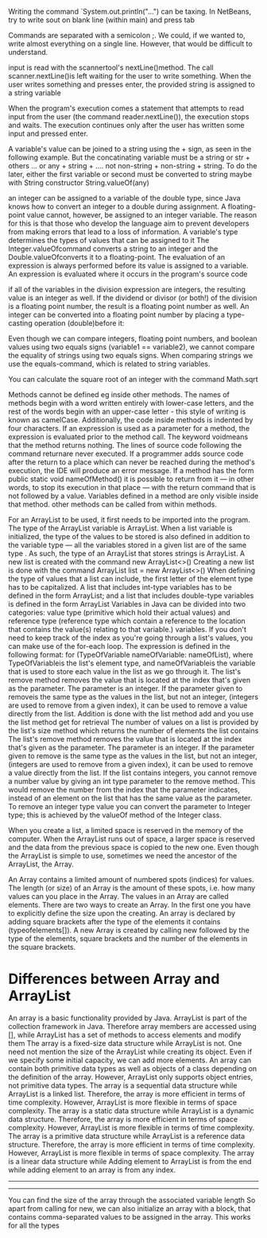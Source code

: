 Writing the command `System.out.println("...") can be taxing. In NetBeans, try to write sout on blank line (within main) and press tab

Commands are separated with a semicolon ;. We could, if we wanted to, write almost everything on a single line. However, that would be difficult to understand.

input is read with the scannertool's nextLine()method. The call scanner.nextLine()is left waiting for the user to write something. When the user writes something and presses enter, the provided string is assigned to a string variable

When the program's execution comes a statement that attempts to read input from the user (the command reader.nextLine()), the execution stops and waits. The execution continues only after the user has written some input and pressed enter.

A variable's value can be joined to a string using the + sign, as seen in the following example. But the concatinating variable must be a string or str + others ... or any + string + .... not non-string + non-string + string. To do the later, either the first variable or second must be converted to string maybe with String constructor String.valueOf(any)

an integer can be assigned to a variable of the double type, since Java knows how to convert an integer to a double during assignment.
A floating-point value cannot, however, be assigned to an integer variable. The reason for this is that those who develop the language aim to prevent developers from making errors that lead to a loss of information.
A variable's type determines the types of values that can be assigned to it
The Integer.valueOfcommand converts a string to an integer and the Double.valueOfconverts it to a floating-point.
The evaluation of an expression is always performed before its value is assigned to a variable.
An expression is evaluated where it occurs in the program's source code

if all of the variables in the division expression are integers, the resulting value is an integer as well.
If the dividend or divisor (or both!) of the division is a floating point number, the result is a floating point number as well.
An integer can be converted into a floating point number by placing a type-casting operation (double)before it:

Even though we can compare integers, floating point numbers, and boolean values using two equals signs (variable1 == variable2), we cannot compare the equality of strings using two equals signs.
When comparing strings we use the equals-command, which is related to string variables.

You can calculate the square root of an integer with the command Math.sqrt

Methods cannot be defined eg inside other methods.
The names of methods begin with a word written entirely with lower-case letters, and the rest of the words begin with an upper-case letter - this style of writing is known as camelCase. Additionally, the code inside methods is indented by four characters.
If an expression is used as a parameter for a method, the expression is evaluated prior to the method call.
The keyword voidmeans that the method returns nothing.
The lines of source code following the command returnare never executed. If a programmer adds source code after the return to a place which can never be reached during the method's execution, the IDE will produce an error message.
If a method has the form public static void nameOfMethod() it is possible to return from it — in other words, to stop its execution in that place — with the return command that is not followed by a value.
Variables defined in a method are only visible inside that method. other methods can be called from within methods.

For an ArrayList to be used, it first needs to be imported into the program. The type of the ArrayList variable is ArrayList. When a list variable is initialized, the type of the values to be stored is also defined in addition to the variable type — all the variables stored in a given list are of the same type . As such, the type of an ArrayList that stores strings is ArrayList<String>. A new list is created with the command new ArrayList<>()
Creating a new list is done with the command ArrayList<Type> list = new ArrayList<>()
When defining the type of values that a list can include, the first letter of the element type has to be capitalized. A list that includes int-type variables has to be defined in the form ArrayList<Integer>; and a list that includes double-type variables is defined in the form ArrayList<Double>
Variables in Java can be divided into two categories: value type (primitive which hold their actual values) and reference type (reference type which contain a reference to the location that contains the value(s) relating to that variable.) variables.
If you don't need to keep track of the index as you're going through a list's values, you can make use of the for-each loop.
The expression is defined in the following format: for (TypeOfVariable nameOfVariable: nameOfList), where TypeOfVariableis the list's element type, and nameOfVariableis the variable that is used to store each value in the list as we go through it.
The list's remove method removes the value that is located at the index that's given as the parameter. The parameter is an integer.
If the parameter given to removeis the same type as the values in the list, but not an integer, (integers are used to remove from a given index), it can be used to remove a value directly from the list.
Addition is done with the list method add and you use the list method get for retrieval
The number of values on a list is provided by the list's size method which returns the number of elements the list contains
The list's remove method removes the value that is located at the index that's given as the parameter. The parameter is an integer.
If the parameter given to remove is the same type as the values in the list, but not an integer, (integers are used to remove from a given index), it can be used to remove a value directly from the list.
If the list contains integers, you cannot remove a number value by giving an int type parameter to the remove method. This would remove the number from the index that the parameter indicates, instead of an element on the list that has the same value as the parameter. To remove an integer type value you can convert the parameter to Integer type; this is achieved by the valueOf method of the Integer class.

When you create a list, a limited space is reserved in the memory of the computer. When the ArrayList runs out of space, a larger space is reserved and the data from the previous space is copied to the new one.
Even though the ArrayList is simple to use, sometimes we need the ancestor of the ArrayList, the Array.

An Array contains a limited amount of numbered spots (indices) for values. The length (or size) of an Array is the amount of these spots, i.e. how many values can you place in the Array. The values in an Array are called elements.
There are two ways to create an Array. In the first one you have to explicitly define the size upon the creating.
An array is declared by adding square brackets after the type of the elements it contains (typeofelements[]). A new Array is created by calling new followed by the type of the elements, square brackets and the number of the elements in the square brackets.
 # Differences between Array and ArrayList
An array is a basic functionality provided by Java. ArrayList is part of the collection framework in Java. Therefore array members are accessed using [], while ArrayList has a set of methods to access elements and modify them
The array is a fixed-size data structure while ArrayList is not. One need not mention the size of the ArrayList while creating its object. Even if we specify some initial capacity, we can add more elements.
An array can contain both primitive data types as well as objects of a class depending on the definition of the array. However, ArrayList only supports object entries, not primitive data types.
The array is a sequential data structure while ArrayList is a linked list. Therefore, the array is more efficient in terms of time complexity. However, ArrayList is more flexible in terms of space complexity.
The array is a static data structure while ArrayList is a dynamic data structure. Therefore, the array is more efficient in terms of space complexity. However, ArrayList is more flexible in terms of time complexity.
The array is a primitive data structure while ArrayList is a reference data structure. Therefore, the array is more efficient in terms of time complexity. However, ArrayList is more flexible in terms of space complexity.
The array is a linear data structure while
Adding element to ArrayList is from the end while adding element to an array is from any index. 
_______________________________________________________________________________________________________
_______________________________________________________________________________________________________

You can find the size of the array through the associated variable length
So apart from calling for new, we can also initialize an array with a block, that contains comma-separated values to be assigned in the array. This works for all the types